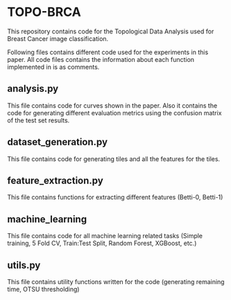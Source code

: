 #  TOPO-BRCA

This repository contains code for the Topological Data Analysis used for Breast Cancer image classification. 

Following files contains different code used for the experiments in this paper. All code files contains the information about each function implemented in is as comments.

## analysis.py
This file contains code for curves shown in the paper. Also it contains the code for generating different evaluation metrics using the confusion matrix of the test set results. 

## dataset_generation.py
This file contains code for generating tiles and all the features for the tiles. 

## feature_extraction.py
This file contains functions for extracting different features (Betti-0, Betti-1)

## machine_learning
This file contains code for all machine learning related tasks (Simple training, 5 Fold CV, Train:Test Split, Random Forest, XGBoost, etc.)

## utils.py
This file contains utility functions written for the code (generating remaining time, OTSU thresholding)

